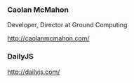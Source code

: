 
### Caolan McMahon

Developer, Director at Ground Computing

http://caolanmcmahon.com/

### DailyJS

http://dailyjs.com/